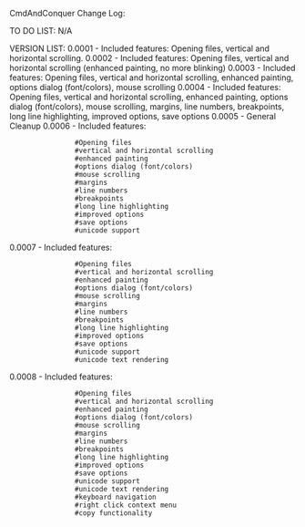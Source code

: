 CmdAndConquer Change Log:

TO DO LIST:
	N/A

VERSION LIST:
0.0001 - Included features: Opening files, vertical and horizontal scrolling. 
0.0002 - Included features: Opening files, vertical and horizontal scrolling (enhanced painting, no more blinking)
0.0003 - Included features: Opening files, vertical and horizontal scrolling, enhanced painting, options dialog (font/colors), mouse scrolling
0.0004 - Included features: Opening files, vertical and horizontal scrolling, enhanced painting, options dialog (font/colors), mouse scrolling, margins, line numbers, breakpoints, long line highlighting, improved options, save options
0.0005 - General Cleanup
0.0006 - Included features: 

					#Opening files
					#vertical and horizontal scrolling 
					#enhanced painting
					#options dialog (font/colors)
					#mouse scrolling
					#margins
					#line numbers
					#breakpoints
					#long line highlighting
					#improved options
					#save options
					#unicode support

0.0007 - Included features: 

					#Opening files
					#vertical and horizontal scrolling 
					#enhanced painting
					#options dialog (font/colors)
					#mouse scrolling
					#margins
					#line numbers
					#breakpoints
					#long line highlighting
					#improved options
					#save options
					#unicode support
					#unicode text rendering
					
0.0008 - Included features: 

					#Opening files
					#vertical and horizontal scrolling 
					#enhanced painting
					#options dialog (font/colors)
					#mouse scrolling
					#margins
					#line numbers
					#breakpoints
					#long line highlighting
					#improved options
					#save options
					#unicode support
					#unicode text rendering
					#keyboard navigation
					#right click context menu
					#copy functionality